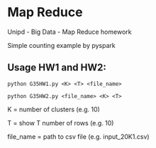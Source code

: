 # Map Reduce
Unipd - Big Data - Map Reduce homework

Simple counting example by pyspark

## Usage HW1 and HW2: 

```python G35HW1.py <K> <T> <file_name>```

```python G35HW2.py <file_name> <K> <T>```

K = number of clusters (e.g. 10)

T = show T number of rows (e.g. 10)

file_name = path to csv file (e.g. input_20K1.csv)
